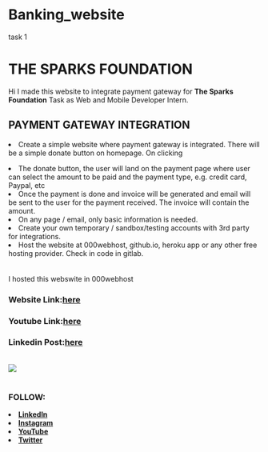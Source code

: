 # Banking_website
task 1
# THE SPARKS FOUNDATION 
<p> Hi I made this website to integrate payment gateway for <b>The Sparks Foundation</b> Task as Web and Mobile Developer Intern.</p>
<h2 color="green">PAYMENT GATEWAY INTEGRATION</h2>
<li>Create a simple website where payment gateway is integrated. There will be a simple donate button on homepage. On clicking<p>
<li>The donate button, the user will land on the payment page where user can select the amount to be paid and the payment type, e.g. credit card, Paypal, etc</li>
 <li>Once the payment is done and invoice will be generated and email will be sent to the user for the payment received. The invoice will contain the amount.</li>
 <li>On any page / email, only basic information is needed.</li>
 <li>Create your own temporary / sandbox/testing accounts with 3rd party for integrations.</li>
 <li>Host the website at 000webhost, github.io, heroku app or any other free hosting provider. Check in code in gitlab.</li>
 <br>
 <br>
 I hosted this webswite in 000webhost<br>
 
 <h3> <b>Website Link:<b><a href="https://charitywebsitedemogrip2021.000webhostapp.com/">here<a></h3>
  <h3> <b>Youtube Link:<b><a href="">here<a></h3>
   <h3> <b>Linkedin Post:<b><a href="">here<a></h3><br>
 <a href="https://charitywebsitedemogrip2021.000webhostapp.com/"><img src="screenshot.png"> </a><br><br>
    
<h3>FOLLOW:</h3>
<li><a href="https://www.linkedin.com/in/mathu-mitha-0541421b1">LinkedIn</a>
<li><a href="https://www.instagram.com/shruthi_mathu/hik">Instagram</a>
<li><a
href=
"https://youtube.com/channel/UCTrkFigM5wkZGp0kQMxTd3A">YouTube</a>
<li><a href=
"https://twitter.com/v_mathumitha?s=08">Twitter</a>
